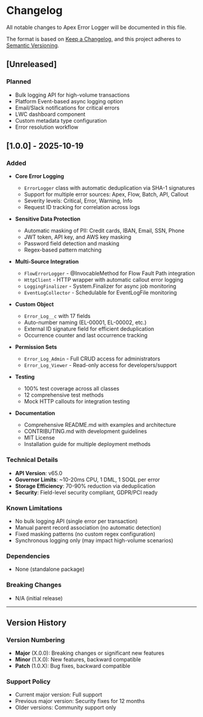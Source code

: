 # Changelog

All notable changes to Apex Error Logger will be documented in this file.

The format is based on [Keep a Changelog](https://keepachangelog.com/en/1.0.0/),
and this project adheres to [Semantic Versioning](https://semver.org/spec/v2.0.0.html).

## [Unreleased]

### Planned
- Bulk logging API for high-volume transactions
- Platform Event-based async logging option
- Email/Slack notifications for critical errors
- LWC dashboard component
- Custom metadata type configuration
- Error resolution workflow

## [1.0.0] - 2025-10-19

### Added
- **Core Error Logging**
  - `ErrorLogger` class with automatic deduplication via SHA-1 signatures
  - Support for multiple error sources: Apex, Flow, Batch, API, Callout
  - Severity levels: Critical, Error, Warning, Info
  - Request ID tracking for correlation across logs

- **Sensitive Data Protection**
  - Automatic masking of PII: Credit cards, IBAN, Email, SSN, Phone
  - JWT token, API key, and AWS key masking
  - Password field detection and masking
  - Regex-based pattern matching

- **Multi-Source Integration**
  - `FlowErrorLogger` - @InvocableMethod for Flow Fault Path integration
  - `HttpClient` - HTTP wrapper with automatic callout error logging
  - `LoggingFinalizer` - System.Finalizer for async job monitoring
  - `EventLogCollector` - Schedulable for EventLogFile monitoring

- **Custom Object**
  - `Error_Log__c` with 17 fields
  - Auto-number naming (EL-00001, EL-00002, etc.)
  - External ID signature field for efficient deduplication
  - Occurrence counter and last occurrence tracking

- **Permission Sets**
  - `Error_Log_Admin` - Full CRUD access for administrators
  - `Error_Log_Viewer` - Read-only access for developers/support

- **Testing**
  - 100% test coverage across all classes
  - 12 comprehensive test methods
  - Mock HTTP callouts for integration testing

- **Documentation**
  - Comprehensive README.md with examples and architecture
  - CONTRIBUTING.md with development guidelines
  - MIT License
  - Installation guide for multiple deployment methods

### Technical Details
- **API Version**: v65.0
- **Governor Limits**: ~10-20ms CPU, 1 DML, 1 SOQL per error
- **Storage Efficiency**: 70-90% reduction via deduplication
- **Security**: Field-level security compliant, GDPR/PCI ready

### Known Limitations
- No bulk logging API (single error per transaction)
- Manual parent record association (no automatic detection)
- Fixed masking patterns (no custom regex configuration)
- Synchronous logging only (may impact high-volume scenarios)

### Dependencies
- None (standalone package)

### Breaking Changes
- N/A (initial release)

---

## Version History

### Version Numbering
- **Major** (X.0.0): Breaking changes or significant new features
- **Minor** (1.X.0): New features, backward compatible
- **Patch** (1.0.X): Bug fixes, backward compatible

### Support Policy
- Current major version: Full support
- Previous major version: Security fixes for 12 months
- Older versions: Community support only
